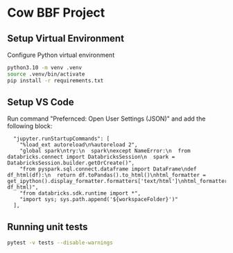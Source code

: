 # Cow BBF Project

## Setup Virtual Environment

Configure Python virtual environment

```sh
python3.10 -m venv .venv
source .venv/bin/activate
pip install -r requirements.txt
```


## Setup VS Code

Run command "Prefernced: Open User Settings (JSON)" and add the following block:

```
  "jupyter.runStartupCommands": [ 
    "%load_ext autoreload\n%autoreload 2",
    "global spark\ntry:\n  spark\nexcept NameError:\n  from databricks.connect import DatabricksSession\n  spark = DatabricksSession.builder.getOrCreate()",
    "from pyspark.sql.connect.dataframe import DataFrame\ndef df_html(df):\n  return df.toPandas().to_html()\nhtml_formatter = get_ipython().display_formatter.formatters['text/html']\nhtml_formatter.for_type(DataFrame, df_html)",
    "from databricks.sdk.runtime import *",
    "import sys; sys.path.append('${workspaceFolder}')"
  ],
```

## Running unit tests

```sh
pytest -v tests --disable-warnings
```